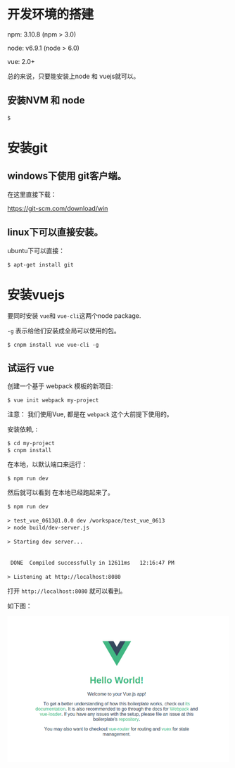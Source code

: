 # 开发环境的搭建

npm: 3.10.8 (npm > 3.0)

node: v6.9.1 (node > 6.0)

vue: 2.0+

总的来说，只要能安装上node 和 vuejs就可以。

## 安装NVM 和 node 

```
$ 
```

# 安装git

## windows下使用 git客户端。　

在这里直接下载：

https://git-scm.com/download/win

## linux下可以直接安装。

ubuntu下可以直接：

```
$ apt-get install git
```

# 安装vuejs

要同时安装 `vue`和 `vue-cli`这两个node package.

`-g` 表示给他们安装成全局可以使用的包。

```
$ cnpm install vue vue-cli -g
```

## 试运行 vue

创建一个基于 webpack 模板的新项目:

```
$ vue init webpack my-project
```

注意： 我们使用Vue, 都是在 `webpack` 这个大前提下使用的。

安装依赖, :

```
$ cd my-project
$ cnpm install
```

在本地，以默认端口来运行：

```
$ npm run dev
```

然后就可以看到 在本地已经跑起来了。

```
$ npm run dev

> test_vue_0613@1.0.0 dev /workspace/test_vue_0613
> node build/dev-server.js

> Starting dev server...


 DONE  Compiled successfully in 12611ms   12:16:47 PM

> Listening at http://localhost:8080
```

打开 `http://localhost:8080` 就可以看到。

如下图：

![默认欢迎页](./images/vue_default_hello.jpg)
